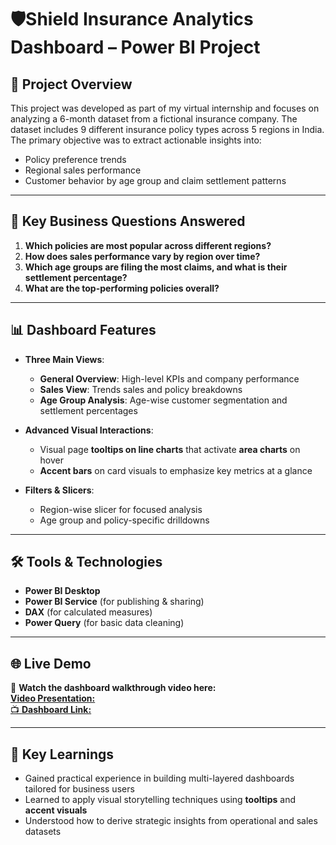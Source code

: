 # 🛡️Shield Insurance Analytics Dashboard – Power BI Project

## 📌 Project Overview

This project was developed as part of my virtual internship and focuses on analyzing a 6-month dataset from a fictional insurance company. The dataset includes 9 different insurance policy types across 5 regions in India. The primary objective was to extract actionable insights into:

- Policy preference trends  
- Regional sales performance  
- Customer behavior by age group and claim settlement patterns

---

## 🎯 Key Business Questions Answered

1. **Which policies are most popular across different regions?**  
2. **How does sales performance vary by region over time?**  
3. **Which age groups are filing the most claims, and what is their settlement percentage?**  
4. **What are the top-performing policies overall?**

---

## 📊 Dashboard Features

- **Three Main Views**:
  - **General Overview**: High-level KPIs and company performance
  - **Sales View**: Trends sales and policy breakdowns
  - **Age Group Analysis**: Age-wise customer segmentation and settlement percentages

- **Advanced Visual Interactions**:
  - Visual page **tooltips on line charts** that activate **area charts** on hover
  - **Accent bars** on card visuals to emphasize key metrics at a glance

- **Filters & Slicers**:
  - Region-wise slicer for focused analysis
  - Age group and policy-specific drilldowns

---

## 🛠 Tools & Technologies

- **Power BI Desktop**  
- **Power BI Service** (for publishing & sharing)  
- **DAX** (for calculated measures)  
- **Power Query** (for basic data cleaning)

---

## 🌐 Live Demo

🔗 **Watch the dashboard walkthrough video here:**  
[**Video Presentation:**](https://www.youtube.com/watch?v=hxgUlodZgO8)  
[📺 **Dashboard Link:** ](https://www.novypro.com/project/shield-insurance---business-performance-dashboard)

---

## 🧠 Key Learnings

- Gained practical experience in building multi-layered dashboards tailored for business users  
- Learned to apply visual storytelling techniques using **tooltips** and **accent visuals**  
- Understood how to derive strategic insights from operational and sales datasets
